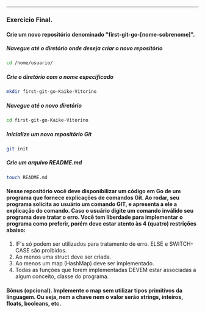 - - -
### Exercício Final. 
#### Crie um novo repositório denominado "first-git-go-[nome-sobrenome]". 

##### Navegue até o diretório onde deseja criar o novo repositório
```bash
cd /home/usuario/
```
##### Crie o diretório com o nome especificado
```bash
mkdir first-git-go-Kaike-Vitorino
```
##### Navegue até o novo diretório
```bash
cd first-git-go-Kaike-Vitorino
```
##### Inicialize um novo repositório Git
```bash
git init
```
##### Crie um arquivo README.md
```bash
touch README.md
```

#### Nesse repositório você deve disponibilizar um código em Go de um programa que fornece explicações de comandos Git. Ao rodar, seu programa solicita ao usuário um comando GIT, e apresenta a ele a explicação do comando. Caso o usuário digite um comando inválido seu programa deve tratar o erro. Você tem liberdade para implementar o programa como preferir, porém deve estar atento às 4 (quatro) restrições abaixo:
1. IF's só podem ser utilizados para tratamento de erro. ELSE e SWITCH-CASE são proibidos.
2. Ao menos uma struct deve ser criada.
3. Ao menos um map (HashMap) deve ser implementado.
4. Todas as funções que forem implementadas DEVEM estar associadas a algum
conceito, classe do programa.
#### Bônus (opcional). Implemente o map sem utilizar tipos primitivos da linguagem. Ou seja, nem a chave nem o valor serão strings, inteiros, floats, booleans, etc.
